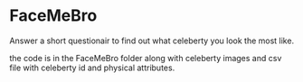 # FaceMeBro
Answer a short questionair to find out what celeberty you look the most like.

the code is in the FaceMeBro folder along with celeberty images and csv file with celeberty id and physical attributes.
